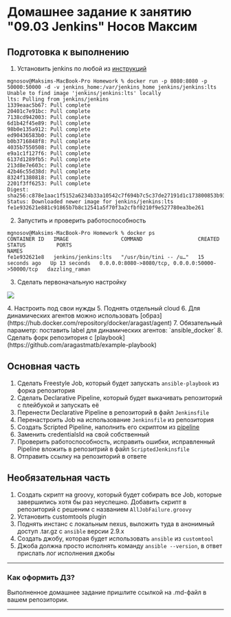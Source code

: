 # Домашнее задание к занятию "09.03 Jenkins" Носов Максим

## Подготовка к выполнению

1. Установить jenkins по любой из [инструкций](https://www.jenkins.io/download/)
````
mgnosov@Maksims-MacBook-Pro Homework % docker run -p 8080:8080 -p 50000:50000 -d -v jenkins_home:/var/jenkins_home jenkins/jenkins:lts
Unable to find image 'jenkins/jenkins:lts' locally
lts: Pulling from jenkins/jenkins
1339eaac5b67: Pull complete 
20401c7e91bc: Pull complete 
7138cd942003: Pull complete 
6d1b42f45e89: Pull complete 
98b0e135a912: Pull complete 
ed90436583b0: Pull complete 
b0b3716848f8: Pull complete 
4035b7550508: Pull complete 
e9a1c1f127f6: Pull complete 
6137d1289fb5: Pull complete 
213d8e7e603c: Pull complete 
42b46c55d38d: Pull complete 
8324f1380818: Pull complete 
2201f3ff6253: Pull complete 
Digest: sha256:c878e1aac1f5152a6234b33a10542c7f694b7c5c37de27191d1c173800853b93
Status: Downloaded newer image for jenkins/jenkins:lts
fe1e932621e881c91865b7b8c12541a5f70f3a2cfbf0210f9e527780ea3be261
````
2. Запустить и проверить работоспособность
````
mgnosov@Maksims-MacBook-Pro Homework % docker ps
CONTAINER ID   IMAGE                 COMMAND                  CREATED          STATUS          PORTS                                              NAMES
fe1e932621e8   jenkins/jenkins:lts   "/usr/bin/tini -- /u…"   15 seconds ago   Up 13 seconds   0.0.0.0:8080->8080/tcp, 0.0.0.0:50000->50000/tcp   dazzling_raman
````
3. Сделать первоначальную настройку
<p align="cetner">
   <img src="https://github.com/MGNosov/devops-netology/blob/main/homework/Virt-Homework/HM_9.3./img/img00.png">
</p>
4. Настроить под свои нужды
5. Поднять отдельный cloud
6. Для динамических агентов можно использовать [образ](https://hub.docker.com/repository/docker/aragast/agent)
7. Обязательный параметр: поставить label для динамических агентов: `ansible_docker`
8. Сделать форк репозитория с [playbook](https://github.com/aragastmatb/example-playbook)

## Основная часть

1. Сделать Freestyle Job, который будет запускать `ansible-playbook` из форка репозитория
2. Сделать Declarative Pipeline, который будет выкачивать репозиторий с плейбукой и запускать её
3. Перенести Declarative Pipeline в репозиторий в файл `Jenkinsfile`
4. Перенастроить Job на использование `Jenkinsfile` из репозитория
5. Создать Scripted Pipeline, наполнить его скриптом из [pipeline](./pipeline)
6. Заменить credentialsId на свой собственный
7. Проверить работоспособность, исправить ошибки, исправленный Pipeline вложить в репозитрий в файл `ScriptedJenkinsfile`
8. Отправить ссылку на репозиторий в ответе

## Необязательная часть

1. Создать скрипт на groovy, который будет собирать все Job, которые завершились хотя бы раз неуспешно. Добавить скрипт в репозиторий с решеним с названием `AllJobFailure.groovy`
2. Установить customtools plugin
3. Поднять инстанс с локальным nexus, выложить туда в анонимный доступ  .tar.gz с `ansible`  версии 2.9.x
4. Создать джобу, которая будет использовать `ansible` из `customtool`
5. Джоба должна просто исполнять команду `ansible --version`, в ответ прислать лог исполнения джобы 

---

### Как оформить ДЗ?

Выполненное домашнее задание пришлите ссылкой на .md-файл в вашем репозитории.

---